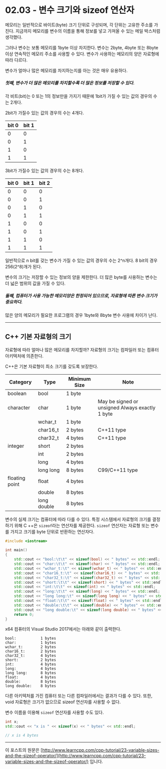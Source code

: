 # 02.03 - 변수 크기와 sizeof 연산자

메모리는 일반적으로 바이트(byte) 크기 단위로 구성되며, 각 단위는 고유한 주소를 가진다. 지금까지 메모리를 변수의 이름을 통해 정보를 넣고 가져올 수 있는 메일 박스처럼 생각했다. 

그러나 변수는 보통 메모리를 1byte 이상 차지한다. 변수는 2byte, 4byte 또는 8byte 이상 연속적인 메모리 주소를 사용할 수 있다. 변수가 사용하는 메모리의 양은 자료형에 따라 다르다. 

변수가 얼마나 많은 메모리를 차지하는지를 아는 것은 매우 유용하다.

##### 첫째, 변수가 더 많은 메모리를 차지할수록 더 많은 정보를 저장할 수 있다.

각 비트(bit)는 0 또는 1의 정보만을 가지기 때문에 1bit가 가질 수 있는 값의 경우의 수는 2개다.

2bit가 가질수 있는 값의 경우의 수는 4개다.

| bit 0 | bit 1 |
| ----- | ----- |
| 0     | 0     |
| 0     | 1     |
| 1     | 0     |
| 1     | 1     |

3bit가 가질수 있는 값의 경우의 수는 8개다.

| bit 0 | bit 1 | bit 2 |
| ----- | ----- | ----- |
| 0     | 0     | 0     |
| 0     | 0     | 1     |
| 0     | 1     | 0     |
| 0     | 1     | 1     |
| 1     | 0     | 0     |
| 1     | 0     | 1     |
| 1     | 1     | 0     |
| 1     | 1     | 1     |

일반적으로 n bit를 갖는 변수가 가질 수 있는 값의 경우의 수는  2^n개다. 8 bit의 경우 256(2^8)개가 된다.

변수의 크기는 저장할 수 있는 정보의 양을 제한한다. 더 많은 byte를 사용하는 변수는 더 넓은 범위의 값을 가질 수 있다.

##### 둘째, 컴퓨터가 사용 가능한 메모리양은 한정되어 있으므로, 자료형에 따른 변수 크기가 중요하다.

많은 양의 메모리가 필요한 프로그램의 경우 1byte와 8byte 변수 사용에 차이가 난다.

---

## C++ 기본 자료형의 크기

자료형에 따라 얼마나 많은 메모리를 차지할까? 자료형의 크기는 컴파일러 또는 컴퓨터 아키텍처에 의존한다.

C++은 기본 자료형이 최소 크기를 갖도록 보장한다.

| Category       | Type        | Minimum Size | Note                                            |
| -------------- | ----------- | ------------ | ----------------------------------------------- |
| boolean        | bool        | 1 byte       |                                                 |
| character      | char        | 1 byte       | May be signed or unsigned Always exactly 1 byte |
|                | wchar_t     | 1 byte       |                                                 |
|                | char16_t    | 2 bytes      | C++11 type                                      |
|                | char32_t    | 4 bytes      | C++11 type                                      |
| integer        | short       | 2 bytes      |                                                 |
|                | int         | 2 bytes      |                                                 |
|                | long        | 4 bytes      |                                                 |
|                | long long   | 8 bytes      | C99/C++11 type                                  |
| floating point | float       | 4 bytes      |                                                 |
|                | double      | 8 bytes      |                                                 |
|                | long double | 8 bytes      |                                                 |

변수의 실제 크기는 컴퓨터에 따라 다를 수 있다. 특정 시스템에서 자료형의 크기를 결정하기 위해 C ++은 `sizeof`라는 연산자를 제공한다. `sizeof` 연산자는 자료형 또는 변수를 가지고 크기를 byte 단위로 반환하는 연산자다.

```cpp
#include <iostream>
 
int main()
{
    std::cout << "bool:\t\t" << sizeof(bool) << " bytes" << std::endl;
    std::cout << "char:\t\t" << sizeof(char) << " bytes" << std::endl;
    std::cout << "wchar_t:\t" << sizeof(wchar_t) << " bytes" << std::endl;
    std::cout << "char16_t:\t" << sizeof(char16_t) << " bytes" << std::endl;
    std::cout << "char32_t:\t" << sizeof(char32_t) << " bytes" << std::endl;
    std::cout << "short:\t\t" << sizeof(short) << " bytes" << std::endl;
    std::cout << "int:\t\t" << sizeof(int) << " bytes" << std::endl;
    std::cout << "long:\t\t" << sizeof(long) << " bytes" << std::endl;
    std::cout << "long long:\t" << sizeof(long long) << " bytes" << std::endl;
    std::cout << "float:\t\t" << sizeof(float) << " bytes" << std::endl;
    std::cout << "double:\t\t" << sizeof(double) << " bytes" << std::endl;
    std::cout << "long double:\t" << sizeof(long double) << " bytes" << std::endl;
    return 0;
}
```

x64 컴퓨터의 Visual Studio 2017에서는 아래와 같이 출력한다.

```
bool:           1 bytes
char:           1 bytes
wchar_t:        2 bytes
char16_t:       2 bytes
char32_t:       4 bytes
short:          2 bytes
int:            4 bytes
long:           4 bytes
long long:      8 bytes
float:          4 bytes
double:         8 bytes
long double:    8 bytes
```

다른 아키텍처를 가진 컴퓨터 또는 다른 컴파일러에서는 결과가 다를 수 있다. 또한, void 자료형은 크기가 없으므로 sizeof 연산자를 사용할 수 없다.

변수 이름을 이용해 `sizeof` 연산자를 사용할 수도 있다.

```cpp
int x;
std::cout << "x is " << sizeof(x) << " bytes" << std::endl;

// x is 4 bytes
```

---

이 포스트의 원문은 [http://www.learncpp.com/cpp-tutorial/23-variable-sizes-and-the-sizeof-operator/](http://www.learncpp.com/cpp-tutorial/23-variable-sizes-and-the-sizeof-operator/) 입니다.